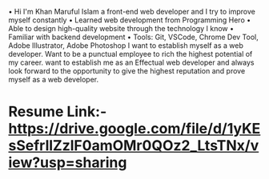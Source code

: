 •	Hi I'm Khan Maruful Islam a front-end web developer and I try to improve myself constantly
•	Learned web development from Programming Hero
•	Able to design high-quality website through the technology I know
•	Familiar with backend development 
•	Tools: Git, VSCode, Chrome Dev Tool, Adobe Illustrator, Adobe Photoshop 
I want to establish myself as a web developer. Want to be a punctual employee to rich the highest potential of my career. 
want to establish me as an Effectual web developer and always look forward to the opportunity to give the highest reputation
and prove myself as a web developer.
# Resume Link:- https://drive.google.com/file/d/1yKEsSefrllZzlF0amOMr0QOz2_LtsTNx/view?usp=sharing
